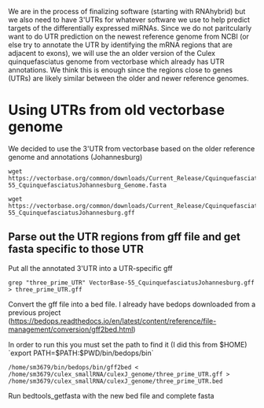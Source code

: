 We are in the process of finalizing software (starting with RNAhybrid) but we also need to have 3'UTRs for whatever software we use to help predict targets of the differentially expressed miRNAs. Since we do not paritcularly want to do UTR prediction on the newest reference genome from NCBI (or else try to annotate the UTR by identifying the mRNA regions that are adjacent to exons), we will use the an older version of the Culex quinquefasciatus genome from vectorbase which already has UTR annotations. We think this is enough since the regions close to genes (UTRs) are likely similar between the older and newer reference genomes. 

# Using UTRs from old vectorbase genome
We decided to use the 3'UTR from vectorbase based on the older reference genome and annotations (Johannesburg)
```
wget https://vectorbase.org/common/downloads/Current_Release/CquinquefasciatusJohannesburg/fasta/data/VectorBase-55_CquinquefasciatusJohannesburg_Genome.fasta

wget https://vectorbase.org/common/downloads/Current_Release/CquinquefasciatusJohannesburg/gff/data/VectorBase-55_CquinquefasciatusJohannesburg.gff
```

## Parse out the UTR regions from gff file and get fasta specific to those UTR
Put all the annotated 3'UTR into a UTR-specific gff
```
grep "three_prime_UTR" VectorBase-55_CquinquefasciatusJohannesburg.gff > three_prime_UTR.gff
```

Convert the gff file into a bed file. I already have bedops downloaded from a previous project (https://bedops.readthedocs.io/en/latest/content/reference/file-management/conversion/gff2bed.html)

In order to run this you must set the path to find it (I did this from $HOME) `export PATH=$PATH:$PWD/bin/bedops/bin`

```
/home/sm3679/bin/bedops/bin/gff2bed < /home/sm3679/culex_smallRNA/culexJ_genome/three_prime_UTR.gff > /home/sm3679/culex_smallRNA/culexJ_genome/three_prime_UTR.bed
```

Run bedtools_getfasta with the new bed file and complete fasta
